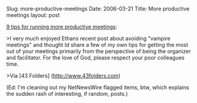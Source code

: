 Slug: more-productive-meetings
Date: 2006-03-21
Title: More productive meetings
layout: post

[9 tips for running more productive meetings](http://www.43folders.com/2006/02/21/meetings/#comments):

&gt;I very much enjoyed Ethans recent post about avoiding "vampire meetings" and thought Id share a few of my own tips for getting the most out of your meetings  primarily from the perspective of being the organizer and facilitator. For the love of God, please respect your poor colleagues time.

&gt;Via [43 Folders] (http://www.43folders.com)

(Ed: I'm cleaning out my NetNewsWire flagged items, btw, which explains the sudden rash of interesting, if random, posts.)
